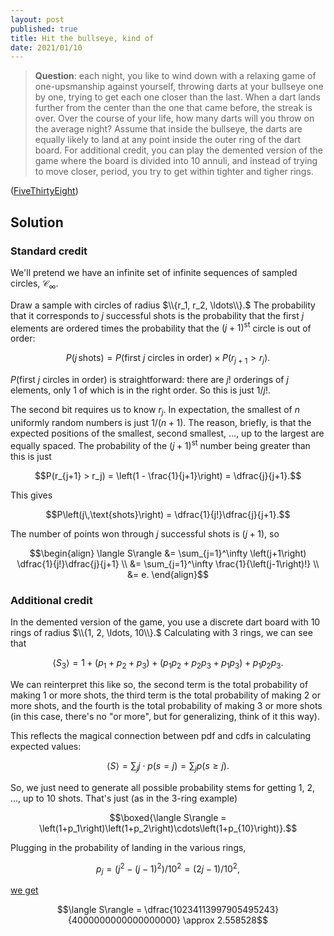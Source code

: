 ```yaml
---
layout: post
published: true
title: Hit the bullseye, kind of
date: 2021/01/10
---
```


>**Question**: each night, you like to wind down with a relaxing game of one-upsmanship against yourself, throwing darts at your bullseye one by one, trying to get each one closer than the last. When a dart lands further from the center than the one that came before, the streak is over. Over the course of your life, how many darts will you throw on the average night? Assume that inside the bullseye, the darts are equally likely to land at any point inside the outer ring of the dart board. For additional credit, you can play the demented version of the game where the board is divided into $10$ annuli, and instead of trying to move closer, period, you try to get within tighter and tigher rings.

<!--more-->

([FiveThirtyEight](https://fivethirtyeight.com/features/can-you-cut-the-square-into-more-squares/))

## Solution

### Standard credit

We'll pretend we have an infinite set of infinite sequences of sampled circles, $\mathcal{C}_\infty.$ 

Draw a sample with circles of radius $\\{r_1, r_2, \ldots\\}.$ The probability that it corresponds to $j$ successful shots is the probability that the first $j$ elements are ordered times the probability that the $\left(j+1\right)^\text{st}$ circle is out of order:

$$P\left(j\,\text{shots}\right) = P(\text{first $j$ circles in order})\times P(r_{j+1} > r_j).$$

$P(\text{first $j$ circles in order})$ is straightforward: there are $j!$ orderings of $j$ elements, only $1$ of which is in the right order. So this is just $1/j!.$

The second bit requires us to know $r_j.$ In expectation, the smallest of $n$ uniformly random numbers is just $1/(n+1).$ The reason, briefly, is that the expected positions of the smallest, second smallest, ..., up to the largest are equally spaced. The probability of the $\left(j+1\right)^\text{st}$ number being greater than this is just 

$$P(r_{j+1} > r_j) = \left(1 - \frac{1}{j+1}\right) = \dfrac{j}{j+1}.$$

This gives

$$P\left(j\,\text{shots}\right) = \dfrac{1}{j!}\dfrac{j}{j+1}.$$

The number of points won through $j$ successful shots is $\left(j+1\right),$ so

$$\begin{align}
\langle S\rangle &= \sum_{j=1}^\infty \left(j+1\right) \dfrac{1}{j!}\dfrac{j}{j+1} \\
&= \sum_{j=1}^\infty \frac{1}{\left(j-1\right)!} \\
&= e.
\end{align}$$

### Additional credit

In the demented version of the game, you use a discrete dart board with $10$ rings of radius $\\{1, 2, \ldots, 10\\}.$ Calculating with $3$ rings, we can see that

$$\langle S_3\rangle = 1 + \left(p_1+p_2 + p_3\right) + \left(p_1p_2 + p_2p_3 + p_1p_3\right) + p_1p_2p_3.$$

We can reinterpret this like so, the second term is the total probability of making $1$ or more shots, the third term is the total probability of making $2$ or more shots, and the fourth is the total probability of making $3$ or more shots (in this case, there's no "or more", but for generalizing, think of it this way).

This reflects the magical connection between pdf and cdfs in calculating expected values:

$$\langle S\rangle =\sum_j j\cdot p(s = j) = \sum_j p(s \geq j).$$

So, we just need to generate all possible probability stems for getting $1,$ $2,$ $\ldots,$ up to $10$ shots. That's just (as in the $3$-ring example)

$$\boxed{\langle S\rangle = \left(1+p_1\right)\left(1+p_2\right)\cdots\left(1+p_{10}\right)}.$$

Plugging in the probability of landing in the various rings, 

$$p_j = \left(j^2 - (j-1)^2\right)/10^2 = \left(2j-1\right)/10^2,$$ 

[we get](https://www.wolframalpha.com/input/?i=product+%281+%2B+%282j-1%29%2F10%5E2%29+from+j+%3D+1+to+10) 

$$\langle S\rangle = \dfrac{10234113997905495243}{4000000000000000000} \approx 2.558528$$


<br>
